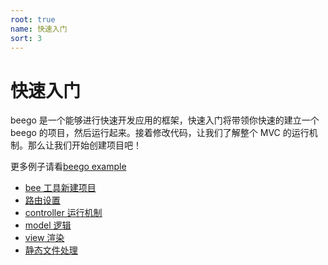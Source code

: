 ```yaml
---
root: true
name: 快速入门
sort: 3
---
```


# 快速入门

beego 是一个能够进行快速开发应用的框架，快速入门将带领你快速的建立一个 beego 的项目，然后运行起来。接着修改代码，让我们了解整个 MVC 的运行机制。那么让我们开始创建项目吧！

更多例子请看[beego example](https://github.com/beego/beego-example)

- [bee 工具新建项目](./new.md)	
- [路由设置](router.md)
- [controller 运行机制](controller.md)
- [model 逻辑](model.md)
- [view 渲染](view.md)
- [静态文件处理](static.md)
